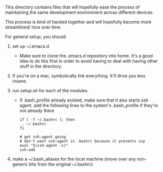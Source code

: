 This directory contains files that will hopefully ease the process of
maintaining the same development environment across different devices.

This process is kind of hacked together and will hopefully become more
streamlined/ nice over time.

For general setup, you should:
1. set up ~/.emacs.d
   *  Make sure to clone the .emacs.d repository into home. It's a good idea
      to do this first in order to avoid having to deal with having other stuff
      in the directory.

1. If you're on a mac, symbolically link everything. It'll drive you less insane.

1. run setup.sh for each of the modules 
   *  if .bash_profile already existed, make sure that it also starts ssh agent.
      add the following lines to the system's .bash_profile if they're not
      already there
      ```
      if [ -f ~/.bashrc ]; then
       . ~/.bashrc
      fi

      # get ssh-agent going
      # don't want ssh-agent in .bashrc because it prevents scp
      eval "$(ssh-agent -s)"
      ssh-add

      ```
1. make a ~/.bash_aliases for the local machine (move over any non-generic bits 
   from the original ~/.bashrc)

